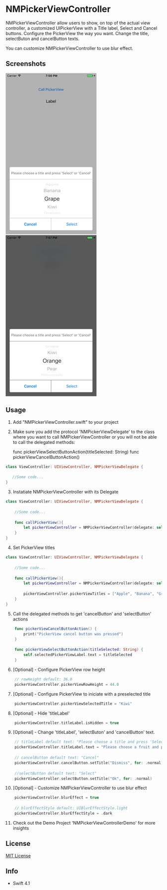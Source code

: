 # NMPickerViewController
NMPickerViewController allow users to show, on top of the actual view controller, a customized UIPickerView with a Title label, Select and Cancel buttons. Configure the PickerView the way you want. Change the title, selectButon and cancelButton texts.

You can customize NMPickerViewController to use blur effect.

## Screenshots

 ![Default background](https://github.com/nmacambira/NMPickerViewController/blob/master/Images/NMPickerViewController1.png)  ![Blur background](https://github.com/nmacambira/NMPickerViewController/blob/master/Images/NMPickerViewController2.png)

## Usage 

1. Add "NMPickerViewController.swift” to your project

2. Make sure you add the protocol 'NMPickerViewDelegate' to the class where you want to call NMPickerViewController or you will not be able to call the delegated methods: 

    func pickerViewSelectButtonAction(titleSelected: String) 
    func pickerViewCancelButtonAction()

```swift
class ViewController: UIViewController, NMPickerViewDelegate { 

   //Some code...
} 
```

3. Instatiate NMPickerViewController with its Delegate 

```swift
class ViewController: UIViewController, NMPickerViewDelegate { 

    //Some code...

    func callPickerView(){
        let pickerViewController = NMPickerViewController(delegate: self)
    }
} 
```

4. Set PickerView titles

```swift
class ViewController: UIViewController, NMPickerViewDelegate { 

    //Some code...

    func callPickerView(){
        let pickerViewController = NMPickerViewController(delegate: self)

        pickerViewController.pickerViewTitles = ["Apple", "Banana", "Grape", "Kiwi", "Orange", "Pear", "Pineapple"]
    }
} 
```

5. Call the delegated methods to get 'cancelButton' and 'selectButton' actions

```swift
    func pickerViewCancelButtonAction() {
        print("PickerView cancel button was pressed")
    }

    func pickerViewSelectButtonAction(titleSelected: String) {
        self.selectedPickerViewLabel.text = titleSelected
    }
```

6. [Optional] - Configure PickerView row height

```swift
    // rowHeight default: 36.0
    pickerViewController.pickerViewRowHeight = 44.0
```

7. [Optional] - Configure PickerView to iniciate with a preselected title

```swift
    pickerViewController.pickerViewSelectedTitle = "Kiwi"
```

8. [Optional] - Hide 'titleLabel'

```swift
    pickerViewController.titleLabel.isHidden = true
```

9. [Optional] - Change 'titleLabel', 'selectButon' and 'cancelButton' text.

```swift
    // titleLabel default text: "Please choose a title and press 'Select' or 'Cancel'"
    pickerViewController.titleLabel.text = "Please choose a fruit and press 'Ok' or 'Dismiss'"

    // cancelButton default text: "Cancel"
    pickerViewController.cancelButton.setTitle("Dismiss", for: .normal)

    //selectButton default text: "Select"
    pickerViewController.selectButton.setTitle("Ok", for: .normal)

```

10. [Optional] - Customize NMPickerViewController to use blur effect

```swift
    pickerViewController.blurEffect = true

    // blurEffectStyle default: UIBlurEffectStyle.light
    pickerViewController.blurEffectStyle = .dark
```

11. Check out the Demo Project 'NMPickerViewControllerDemo' for more insights


## License

[MIT License](https://github.com/nmacambira/NMPickerViewController/blob/master/LICENSE)

## Info

- Swift 4.1 

